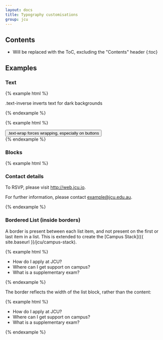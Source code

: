 ```yaml
---
layout: docs
title: Typography customisations
group: jcu
---
```


## Contents

* Will be replaced with the ToC, excluding the "Contents" header
{:toc}

## Examples

### Text

{% example html %}
<div class="bg-inverse text-inverse">
  <p>.text-inverse inverts text for dark backgrounds</p>
</div>
{% endexample %}

{% example html %}
<div class="row">
  <div class="col-xs-3">
    <button class="btn btn-primary text-wrap">.text-wrap forces wrapping, especially on buttons</button>
  </div>
</div>
{% endexample %}

### Blocks

{% example html %}
<div class="block--dotted">
  <h3>Contact details</h3>
  <p>To RSVP, please visit <a href="http://web.jcu.io">http://web.jcu.io</a>.</p>
  <p>For further information, please contact <a href="mailto:example@jcu.edu.au">example@jcu.edu.au</a>.</p>
</div>
{% endexample %}

### Bordered List (inside borders)

A border is present between each list item, and not present on the first or last
item in a list.  This is extended to create the [Campus
Stack]({{ site.baseurl }}/jcu/campus-stack).

{% example html %}
<ul class="list-bordered">
  <li>How do I apply at JCU?</li>
  <li>Where can I get support on campus?</li>
  <li>What is a supplementary exam?</li>
</ul>
{% endexample %}

The border reflects the width of the list block, rather than the content:

{% example html %}
<div class="row">
  <div class="col-xs-4">
    <ul class="list-bordered">
      <li>How do I apply at JCU?</li>
      <li>Where can I get support on campus?</li>
      <li>What is a supplementary exam?</li>
    </ul>
  </div>
</div>
{% endexample %}
